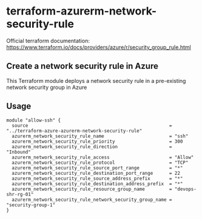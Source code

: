 # terraform-azurerm-network-security-rule

Official terraform documentation: https://www.terraform.io/docs/providers/azure/r/security_group_rule.html

## Create a network security rule in Azure

This Terraform module deploys a network security rule in a pre-existing network security group in Azure


## Usage

```hcl
module "allow-ssh" {
  source                                                    = "../terraform-azure-azurerm-network-security-rule"
  azurerm_network_security_rule_name                        = "ssh"
  azurerm_network_security_rule_priority                    = 300
  azurerm_network_security_rule_direction                   = "Inbound"
  azurerm_network_security_rule_access                      = "Allow"
  azurerm_network_security_rule_protocol                    = "TCP"
  azurerm_network_security_rule_source_port_range           = "*"
  azurerm_network_security_rule_destination_port_range      = 22
  azurerm_network_security_rule_source_address_prefix       = "*"
  azurerm_network_security_rule_destination_address_prefix  = "*"
  azurerm_network_security_rule_resource_group_name         = "devops-shr-rg-01"
  azurerm_network_security_rule_network_security_group_name = "security-group-1"
}

```